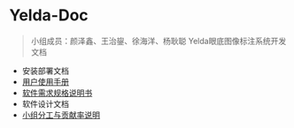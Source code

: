 # Yelda-Doc

> 小组成员：颜泽鑫、王治鋆、徐海洋、杨耿聪
> Yelda眼底图像标注系统开发文档


* 安装部署文档
* [用户使用手册](./manual.md)
* [软件需求规格说明书](./requirements.md)
* 软件设计文档
* [小组分工与贡献率说明](./contribution.md)

